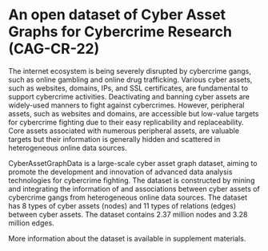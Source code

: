 # An open dataset of Cyber Asset Graphs for Cybercrime Research  (CAG-CR-22) 

The internet ecosystem is being severely disrupted by cybercrime gangs, such as online gambling and online drug trafficking. Various cyber assets, such as websites, domains, IPs, and SSL certificates, are fundamental to support cybercrime activities. Deactivating and banning cyber assets are widely-used manners to fight against cybercrimes. However, peripheral assets, such as websites and domains, are accessible but low-value targets for cybercrime fighting due to their easy replicability and replaceability. Core assets associated with numerous peripheral assets, are valuable targets but their information is generally hidden and scattered in heterogeneous online data sources. 

CyberAssetGraphData is a large-scale cyber asset graph dataset, aiming to promote the development and innovation of advanced data analysis technologies for cybercrime fighting. The dataset is constructed by mining and integrating the information of and associations between cyber assets of cybercrime gangs from heterogeneous online data sources. The dataset has 8 types of cyber assets (nodes) and 11 types of relations (edges) between cyber assets. The dataset contains 2.37 million nodes and 3.28 million edges. 


More information about the dataset is available in supplement materials.
